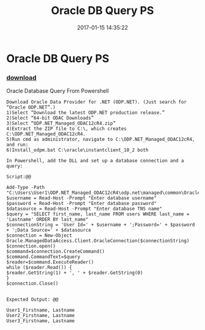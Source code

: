 ﻿---
pid:            6691
poster:         Ranadip Dutta
title:          Oracle DB Query PS
date:           2017-01-15 14:35:22
format:         posh
parent:         0
parent:         0

---

# Oracle DB Query PS

### [download](6691.ps1)

Oracle Database Query From Powershell 

```posh
Download Oracle Data Provider for .NET (ODP.NET). (Just search for “Oracle ODP.NET”.)
1)Select “Download the latest ODP.NET production release.”
2)Select “64-bit ODAC Downloads”
3)Select “ODP.NET_Managed_ODAC12cR4.zip”
4)Extract the ZIP file to C:\, which creates C:\ODP.NET_Managed_ODAC12cR4.
5)Run cmd as administrator, navigate to C:\ODP.NET_Managed_ODAC12cR4, and run:
6)Install_odpm.bat C:\oracle\instantclient_10_2 both

In Powershell, add the DLL and set up a database connection and a query:

Script:@@

Add-Type -Path "C:\Users\User1\ODP.NET_Managed_ODAC12cR4\odp.net\managed\common\Oracle.ManagedDataAccess.dll"
$username = Read-Host -Prompt "Enter database username"
$password = Read-Host -Prompt "Enter database password"
$datasource = Read-Host -Prompt "Enter database TNS name"
$query = "SELECT first_name, last_name FROM users WHERE last_name = 'Lastname' ORDER BY last_name"
$connectionString = 'User Id=' + $username + ';Password=' + $password + ';Data Source=' + $datasource
$connection = New-Object Oracle.ManagedDataAccess.Client.OracleConnection($connectionString)
$connection.open()
$command=$connection.CreateCommand()
$command.CommandText=$query
$reader=$command.ExecuteReader()
while ($reader.Read()) {
$reader.GetString(1) + ', ' + $reader.GetString(0)
}
$connection.Close()


Expected Output: @@

User1_Firstname, Lastname
User2_Firstname, Lastname
User3_Firstname, Lastname
```
